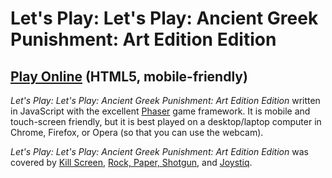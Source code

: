 # Let's Play: Let's Play: Ancient Greek Punishment: Art Edition Edition

## [Play Online](https://pippinbarr.github.io/lets-play-lets-play-ancient-greek-punishment-art-edition-edition/) (HTML5, mobile-friendly)

*Let's Play: Let's Play: Ancient Greek Punishment: Art Edition Edition* written in JavaScript with the excellent [Phaser](http://phaser.io/) game framework. It is mobile and touch-screen friendly, but it is best played on a desktop/laptop computer in Chrome, Firefox, or Opera (so that you can use the webcam).

*Let's Play: Let's Play: Ancient Greek Punishment: Art Edition Edition* was covered by [Kill Screen](http://killscreendaily.com/articles/be-complicit-post-modern-monomyth-pippin-barrs-latest/), [Rock, Paper, Shotgun](http://www.rockpapershotgun.com/tag/lets-play-lets-play-ancient-greek-punishment-art-edition-edition/), and [Joystiq](http://www.joystiq.com/tag/Lets-Play-Ancient-Greek-Punishment-Art-Edition-Edition/).
